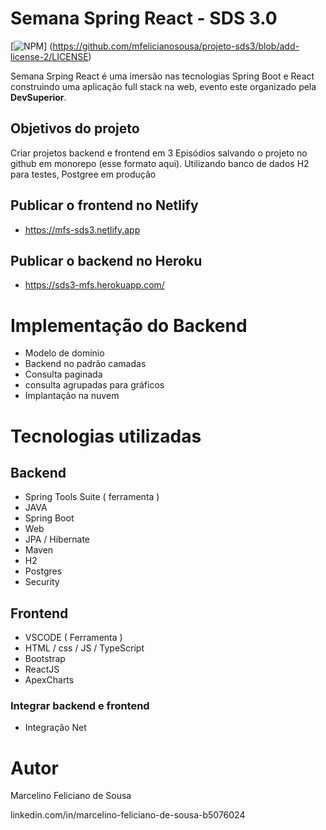 #  Semana Spring React - SDS 3.0

[![NPM](https://img.shields.io/npm/l/react)] (https://github.com/mfelicianosousa/projeto-sds3/blob/add-license-2/LICENSE)

Semana Srping React é uma imersão nas tecnologias Spring Boot e React construindo uma aplicação full stack na web, evento este organizado pela **DevSuperior**. 


## Objetivos do projeto

Criar projetos backend e frontend em 3 Episódios salvando o projeto no github em monorepo (esse formato aqui). 
Utilizando banco de dados H2 para testes, Postgree em produção

## Publicar o frontend no Netlify

- https://mfs-sds3.netlify.app

## Publicar o backend no Heroku 

- https://sds3-mfs.herokuapp.com/

# Implementação do Backend
 - Modelo de domínio
 - Backend no padrão camadas
 - Consulta paginada
 - consulta agrupadas para gráficos
 - Implantação na nuvem

# Tecnologias utilizadas

## Backend
- Spring Tools Suite ( ferramenta )
- JAVA
- Spring Boot
- Web
- JPA / Hibernate
- Maven 
- H2
- Postgres
- Security

## Frontend

 - VSCODE ( Ferramenta )
 - HTML / css / JS / TypeScript 
 - Bootstrap
 - ReactJS
 - ApexCharts
 

### Integrar backend e frontend
 - Integração Net
 
  
 # Autor
 
 Marcelino Feliciano de Sousa
 
 linkedin.com/in/marcelino-feliciano-de-sousa-b5076024
 
 
